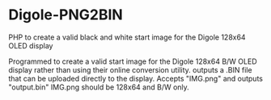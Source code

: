 # Digole-PNG2BIN
PHP to create a valid black and white start image for the Digole 128x64 OLED display

Programmed to create a valid start image for the Digole 128x64 B/W OLED display rather than using their online conversion utility.
outputs a .BIN file that can be uploaded directly to the display.
Accepts "IMG.png" and outputs "output.bin"
IMG.png should be 128x64 and B/W only.
